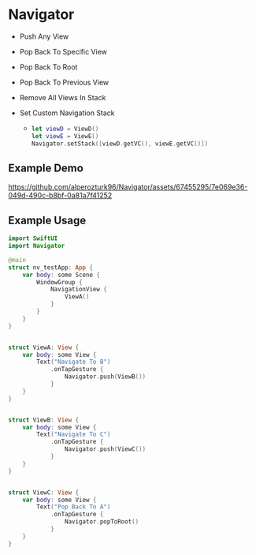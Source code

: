 # Navigator

- Push Any View
- Pop Back To Specific View
- Pop Back To Root
- Pop Back To Previous View
- Remove All Views In Stack
- Set Custom Navigation Stack

  -   ```swift
      let viewD = ViewD()
      let viewE = ViewE()
      Navigator.setStack([viewD.getVC(), viewE.getVC()])

## Example Demo

https://github.com/alperozturk96/Navigator/assets/67455295/7e069e36-049d-490c-b8bf-0a81a7f41252

## Example Usage

```swift
import SwiftUI
import Navigator

@main
struct nv_testApp: App {
    var body: some Scene {
        WindowGroup {
            NavigationView {
                ViewA()
            }
        }
    }
}


struct ViewA: View {
    var body: some View {
        Text("Navigate To B")
            .onTapGesture {
                Navigator.push(ViewB())
            }
    }
}


struct ViewB: View {
    var body: some View {
        Text("Navigate To C")
            .onTapGesture {
                Navigator.push(ViewC())
            }
    }
}


struct ViewC: View {
    var body: some View {
        Text("Pop Back To A")
            .onTapGesture {
                Navigator.popToRoot()
            }
    }
}
```
